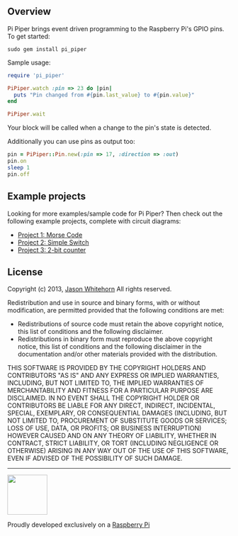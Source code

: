 ## Overview

Pi Piper brings event driven programming to the Raspberry Pi's GPIO pins. To get started:

    sudo gem install pi_piper

Sample usage:
```ruby
require 'pi_piper'

PiPiper.watch :pin => 23 do |pin|
  puts "Pin changed from #{pin.last_value} to #{pin.value}"
end

PiPiper.wait
```

Your block will be called when a change to the pin's state is detected.

Additionally you can use pins as output too:

```ruby
pin = PiPiper::Pin.new(:pin => 17, :direction => :out)
pin.on
sleep 1
pin.off
```

## Example projects

Looking for more examples/sample code for Pi Piper? Then check out the following example projects, complete with circuit diagrams:

* [Project 1: Morse Code](https://github.com/jwhitehorn/pi_piper/wiki/Project-1:-Morse-Code)
* [Project 2: Simple Switch](https://github.com/jwhitehorn/pi_piper/wiki/Project-2:-Simple-Switch)
* [Project 3: 2-bit counter](https://github.com/jwhitehorn/pi_piper/wiki/Project-3:-2-bit-counter)

## License

Copyright (c) 2013, [Jason Whitehorn](https://github.com/jwhitehorn) 
All rights reserved.

Redistribution and use in source and binary forms, with or without modification, are permitted provided that the following conditions are met:

* Redistributions of source code must retain the above copyright notice, this list of conditions and the following disclaimer.
* Redistributions in binary form must reproduce the above copyright notice, this list of conditions and the following disclaimer in the documentation and/or other materials provided with the distribution.

THIS SOFTWARE IS PROVIDED BY THE COPYRIGHT HOLDERS AND CONTRIBUTORS "AS IS" AND ANY EXPRESS OR IMPLIED WARRANTIES, INCLUDING, BUT NOT LIMITED TO, THE IMPLIED WARRANTIES OF MERCHANTABILITY AND FITNESS FOR A PARTICULAR PURPOSE ARE DISCLAIMED. IN NO EVENT SHALL THE COPYRIGHT HOLDER OR CONTRIBUTORS BE LIABLE FOR ANY DIRECT, INDIRECT, INCIDENTAL, SPECIAL, EXEMPLARY, OR CONSEQUENTIAL DAMAGES (INCLUDING, BUT NOT LIMITED TO, PROCUREMENT OF SUBSTITUTE GOODS OR SERVICES; LOSS OF USE, DATA, OR PROFITS; OR BUSINESS INTERRUPTION) HOWEVER CAUSED AND ON ANY THEORY OF LIABILITY, WHETHER IN CONTRACT, STRICT LIABILITY, OR TORT (INCLUDING NEGLIGENCE OR OTHERWISE) ARISING IN ANY WAY OUT OF THE USE OF THIS SOFTWARE, EVEN IF ADVISED OF THE POSSIBILITY OF SUCH DAMAGE.



***
<img src="http://www.raspberrypi.org/wp-content/uploads/2012/03/Raspi_Colour_R.png" width="90" />

Proudly developed exclusively on a [Raspberry Pi](http://www.raspberrypi.org)
